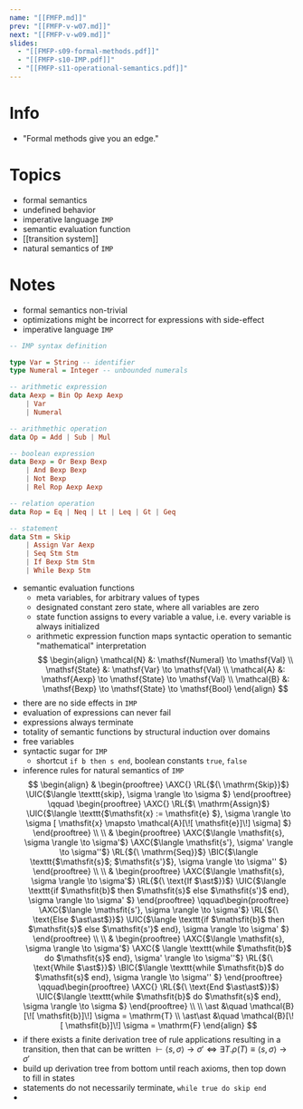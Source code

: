 ```yaml
---
name: "[[FMFP.md]]"
prev: "[[FMFP-v-w07.md]]"
next: "[[FMFP-v-w09.md]]"
slides:
  - "[[FMFP-s09-formal-methods.pdf]]"
  - "[[FMFP-s10-IMP.pdf]]"
  - "[[FMFP-s11-operational-semantics.pdf]]"
---
```

 

# Info
- "Formal methods give you an edge."


# Topics
- formal semantics
- undefined behavior
- imperative language `IMP`
- semantic evaluation function
- [[transition system]]
- natural semantics of `IMP`


# Notes
- formal semantics non-trivial
- optimizations might be incorrect for expressions with side-effect
- imperative language `IMP`
```haskell
-- IMP syntax definition

type Var = String -- identifier
type Numeral = Integer -- unbounded numerals

-- arithmetic expression
data Aexp = Bin Op Aexp Aexp
	| Var
	| Numeral

-- arithmethic operation
data Op = Add | Sub | Mul

-- boolean expression
data Bexp = Or Bexp Bexp
	| And Bexp Bexp
	| Not Bexp
	| Rel Rop Aexp Aexp

-- relation operation
data Rop = Eq | Neq | Lt | Leq | Gt | Geq

-- statement
data Stm = Skip
	| Assign Var Aexp
	| Seq Stm Stm
	| If Bexp Stm Stm
	| While Bexp Stm
```

- semantic evaluation functions
	- meta variables, for arbitrary values of types
	- designated constant zero state, where all variables are zero
	- state function assigns to every variable a value, i.e. every variable is always initialized
	- arithmetic expression function maps syntactic operation to semantic "mathematical" interpretation
$$
\begin{align}
\mathcal{N} &: \mathsf{Numeral} \to \mathsf{Val} \\
\mathsf{State} &: \mathsf{Var} \to \mathsf{Val} \\
\mathcal{A} &: \mathsf{Aexp} \to \mathsf{State} \to \mathsf{Val} \\
\mathcal{B} &: \mathsf{Bexp} \to \mathsf{State} \to \mathsf{Bool}
\end{align}
$$
- there are no side effects in `IMP`
- evaluation of expressions can never fail
- expressions always terminate
- totality of semantic functions by structural induction over domains
- free variables
- syntactic sugar for `IMP`
	- shortcut `if b then s end`, boolean constants `true`, `false`
- inference rules for natural semantics of `IMP`
$$
\begin{align}
&
\begin{prooftree}
\AXC{}
\RL{${\ \mathrm{Skip}}$}
\UIC{$\langle \texttt{skip}, \sigma  \rangle \to \sigma $}
\end{prooftree}
\qquad \begin{prooftree}
\AXC{}
\RL{$\ \mathrm{Assign}$}
\UIC{$\langle \texttt{$\mathsfit{x} := \mathsfit{e} $}, \sigma  \rangle \to \sigma [ \mathsfit{x} \mapsto \mathcal{A}[\![ \mathsfit{e}]\!]  \sigma] $}
\end{prooftree}
\\ \\ 
&
\begin{prooftree}
\AXC{$\langle \mathsfit{s}, \sigma \rangle \to \sigma'$}
\AXC{$\langle \mathsfit{s'}, \sigma' \rangle \to \sigma''$}
\RL{${\ \mathrm{Seq}}$}
\BIC{$\langle \texttt{$\mathsfit{s}$; $\mathsfit{s'}$}, \sigma \rangle \to \sigma'' $}
\end{prooftree}
\\ \\
&
\begin{prooftree}
\AXC{$\langle \mathsfit{s}, \sigma \rangle \to \sigma'$}
\RL{${\ \text{If $\ast$}}$}
\UIC{$\langle \texttt{if $\mathsfit{b}$ then $\mathsfit{s}$ else $\mathsfit{s'}$ end}, \sigma \rangle \to \sigma' $}
\end{prooftree}
\qquad\begin{prooftree}
\AXC{$\langle \mathsfit{s'}, \sigma \rangle \to \sigma'$}
\RL{${\ \text{Else $\ast\ast$}}$}
\UIC{$\langle \texttt{if $\mathsfit{b}$ then $\mathsfit{s}$ else $\mathsfit{s'}$ end}, \sigma \rangle \to \sigma' $}
\end{prooftree}
\\ \\
&
\begin{prooftree}
\AXC{$\langle \mathsfit{s}, \sigma \rangle \to \sigma'$}
\AXC{$ \langle \texttt{while $\mathsfit{b}$ do $\mathsfit{s}$ end}, \sigma'  \rangle \to \sigma''$}
\RL{${\ \text{While $\ast$}}$}
\BIC{$\langle \texttt{while $\mathsfit{b}$ do $\mathsfit{s}$ end}, \sigma \rangle \to \sigma'' $}
\end{prooftree}
\qquad\begin{prooftree}
\AXC{}
\RL{${\ \text{End $\ast\ast$}}$}
\UIC{$\langle \texttt{while $\mathsfit{b}$ do $\mathsfit{s}$ end}, \sigma \rangle \to \sigma $}
\end{prooftree}
\\ \\
\ast &\quad \mathcal{B}[\![ \mathsfit{b}]\!] \sigma = \mathrm{T} \\
\ast\ast &\quad \mathcal{B}[\![ \mathsfit{b}]\!] \sigma = \mathrm{F}
\end{align}
$$
- if there exists a finite derivation tree of rule applications resulting in a transition, then that can be written $\vdash \langle \mathsfit{s}, \sigma \rangle \to \sigma' \iff \exists T.\rho(T) \equiv \langle \mathsfit{s}, \sigma \rangle \to \sigma'$
- build up derivation tree from bottom until reach axioms, then top down to fill in states
- statements do not necessarily terminate, `while true do skip end`
- 